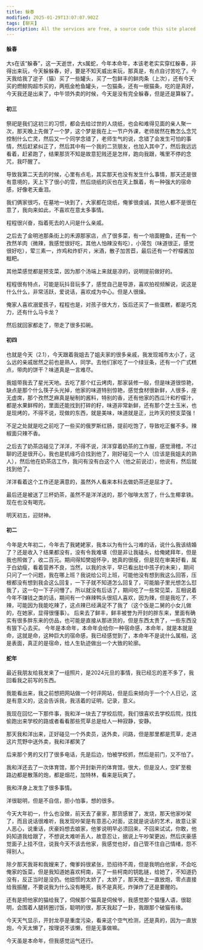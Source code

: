 ```yaml
---
title: 躲春
modified: 2025-01-29T13:07:07.902Z
tags: [聊天]
description: All the services are free, a source code this site placed on github repository and intergration with netlify service, another service that you can use is github page for hosting your own static site.
---
```

#### 躲春
大s在该“躲春”，这一天逝世，大s属蛇，今年本命年，本该老老实实穿红躲春，非得出来玩，今天躲躲春，好，要是不知天威出来玩，那真是，有点自讨苦吃了。今天我给我了逆子（猫）买了一些罐头，买了一包鲜丰的鲜肉条（上次），还有今天买的燃鲸购超市买的，两瓶金枪鱼罐头，一包猫条，还有一根猫条，吃的是真好，今天我还是出来了，中午领外卖的时候，今天是没有完全躲春，但是还是算躲了。
#### 初三

祭祀是我们这初三的习惯，都会去给过世的人烧纸，也会和难得见面的亲人聚一次，那天晚上先做了一个梦，这个梦是我在上一节户外课，老师居然在教怎么念咒控制什么亡灵，然后又一个同学念错了，老师生气的说，念错了会发生可怕的事情，然后赶紧纠正了，然后其中有一个我的二货朋友，也加入其中了，然后我远远看着，赶紧跑了，结果那货不知是故意犯贱还是怎样，跑向我跟，嘴里不停的念咒，我吓醒了。

导致我第二天去的时候，心里有点毛，其实那天也没有发生什么事情，那天还是很有意境的，天上下了很小的雪，然后烧纸的灰也在天上飘着，有一种强大的宿命感，好像老天垂泪。

我们俩家很巧，在墓地一块到了，大家都在烧纸，俺爹很虔诚，其他人都不是很在意了，我向来如此，不喜欢在意太多事情。

程程很兴奋，指着死去的人问是什么亲戚。

之后去了金明池那条街上的禾源那家店，点了很多菜，有一个培面鲤鱼，还有一个孜然羊肉（微辣，我感觉很好吃，其他人怕辣没有吃），小笼包（味道很正，感觉很好吃），荤三素一，炸鸡和炸虾片，米酒，散子加苦苣，最后还有一个柠檬酱加糍粑。

其他菜感觉都是预支菜，因为那个汤端上来就是凉的，说明提前做好的。

程程很有特点，可能是玩抖音玩多了，感觉自己是导游，喜欢拍视频解说，说这是什么什么，非常活跃，爱说话，喜欢成为中心。但是人很燥。

俺家人喜欢溺爱孩子，程程也是，对孩子很大方，饭后还买了一些蛋糕，都是巧克力，还有什么马卡龙？

然后就回家都走了，带走了很多扣碗。

#### 初四

也就是今天（2.1），今天跟着我姐去了姐夫家的很多亲戚，我发现城市太小了，这么远的亲戚居然之前也是熟人，同学。去他们家吃了一个绿豆条，还有一个广式糕点，带肉的饼干？味道真是一言难尽。

我姐带我去了星光天地。去吃了那个红云烤肉，那家装修一般，但是味道很惊艳，缺点是那个什么筷子头光掉，他家的味道特别惊艳，感觉食材很新鲜，人很多，座无虚席，那个孜然芝麻真是秘制的酱料，特别的香，还有他家的西瓜汁和柠檬汁，都是水果鲜榨的，里面还能找到打碎的籽，味道非常新鲜，还有那个芝士玉米，也是现烤的，不得不说，现做的东西，就是美味，味道就是正，比昨天的预支菜强！

不足之处就是吃之前吃了一些买的俄罗斯红肠，提前吃饱了，导致吃正餐不多。辣椒面只辣不香。

之后去了奶茶店碰见了洋洋，不得不说，洋洋穿着奶茶的工作服，感觉滑稽，不过聊的还是很开心，我也是机缘巧合找到他了，刚好碰见一个人（应该是我姐夫的熟人），然后他在奶茶店工作，我问有没有白这个人（他之前说过），他说有，然后就找到他了。

洋洋看着这个工作还是满意的，虽然外人看来本科去做奶茶还是屈才了。

最后还是被送了三杯奶茶，虽然不是洋洋送的，那个咖啡太苦了，什么生椰拿铁。现在也没有喝完。

明天初五，迎财神。
#### 初二
今年是大年初二，今年去了我姥姥家，我本以为有什么刁难的话，说什么我该结婚了？还是收入？结果都没有，没有令我难堪（但是非让我磕头，给俺姥拜年，但是我也照做了，收二百元。期间得知樊姐怀孕，她真的很瘦，但是现在审美好看，属于白幼瘦，看着营养不良，当然，以我的水平，早已看出肚中孩子的未来），期间只问了一个问题，我在哪上班？我说给公司上班，可能他没有想到我这么回答，压根都没有想到我会这么回复，一下子就不知道怎么回复了，可能脑子里光想怎么怼我了，这一句一下子问懵了。所以就没有后话了，期间吃了一些常见菜，互相说着今年不赚钱之类的话，期间有一个麻辣鸭头很招人喜欢，因为辣，但是我吃了，不辣，可能因为我能吃辣了，这点辣已经满足不了我了（这个饭是二舅的小女儿做的，在她家，显得很懂事）。
后来去了鲜丰，鲜丰被誉为开封的胖东来，里面有确实有很多胖东来的仿品，也可能是直接从那进货的，但是东西太贵了，一些东西没有狠下心去买。
今年是本命年，本命年会给你一种宿命感，本命年，就是本就是命，这就是命，这种巨大的宿命感，我已经感觉到了，本命年不是说什么属相，这是表面，真正的是宿命，给人生轨迹做出一个大致的轮廓。
#### 蛇年

最近我朋友给我发来了一组照片，是2024元旦的事情，我已经忘的差不多了，我回看我之前写的东西。

我能看出来，我之前想把网站做一个时评网站，但是后来倾向于一个个人日记，这是有意义的，这会告诉我，我活着的证明，记录，意义。

我现在回忆一下那件事，我和洋一块去了学校后院，我们很喜欢去学校后院，找找偷跑出来学校的路或者看看那些荒草总是给人一种寂静，安静。

那天我和洋出来，正好碰见一个外卖员，送外卖，问路，但是那里都是荒草，走进这片荒野中送外卖，我和洋都笑了 

后来那个男的又打了很多电话，先是后边，怕被学校抓，然后是前门，又不怕了。

我和洋还去了一次体育馆，那个开封新开的体育馆，很大，但是没人，空旷至极 路边都是散落的炮，都是烟花，加特林，看来是玩爽了。

我和洋身上发生了很多事情。

洋很聪明，但是不自信，胆小怕事，想的很多。

今天大年初一，什么也没做，前天去了豪家，那货感冒了，发烧，那天他家吵架了，而且说话很难听，我发现吵架是有意恶心对面，这就是说话的艺术，故意让家人恶心，说重话，庆豪妈想去娘家，他爹说明早必须回来，不回来试试，你敢，他妈知道我给跟了，不想说太难听丢人，故意忍让，据说上午吵架更凶，然后庆豪感觉面子上挂不住，说我今天不该去他家，我感觉也好，自己管不住自己情绪，怨不得别人。

除夕那天我哥和我嫂来了，俺爹妈很紧张，恐招待不周，但是我明白他家，不会吃俺家的饭菜，但是我知道她喜欢柯南，买了一些柯南的钥匙链，给她了，不知道扔没有，反正当时是没扔。他妞惯的太娇了，太娇了，那天晚上一直放炮，零点直接给我振醒，不要说我为什么没有睡死，我不是真死，炸弹炸了还是要醒的。

还有是把他家的猫给我了，伺候那个猫真是伺候爷，我感觉那个猫懂人语，很聪明，会围着人腿转圈讨饭，聪明的很，那天我起了一卦，我跟那个破猫有缘。

今天天气显示，开封龙亭是重度污染，看来这个空气检测，还是真的，因为一直放炮，今天太懒了，按理说不该懒，但是无事做嘛。

今天虽是本命年，但我感觉运气还行。
